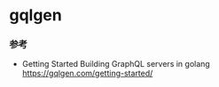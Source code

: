 # gqlgen

### 参考

- Getting Started Building GraphQL servers in golang
https://gqlgen.com/getting-started/

